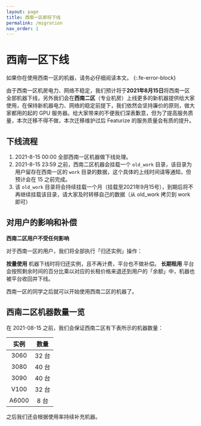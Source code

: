 ```yaml
---
layout: page
title: 西南一区即将下线
permalink: /migration
nav_order: 1
---
```


# 西南一区下线

如果你在使用西南一区的机器，请务必仔细阅读本文。
{:.fe-error-block}

由于西南一区机房电力、网络不稳定，我们预计将于**2021年8月15日**将西南一区全部机器下线，另外我们会在**西南二区**（专业机房）上线更多的新机器提供给大家使用，在保持新机器电力、网络的稳定前提下，我们依然会坚持廉价的原则，做大家都用的起的 GPU 服务器。给大家带来的不便我们深表歉意，但为了提高服务质量，本次迁移不得不做，本次迁移维护过后 Featurize 的服务质量会有质的提升。

## 下线流程

1. 2021-8-15 00:00 全部西南一区机器做下线处理。
2. 2021-8-15 23:59 之前，西南二区机器会挂载一个 `old_work` 目录，该目录为用户留存在西南一区的 `work` 目录的数据，这个具体的上线时间请等通知，但预计会在 15 之前完成。
3. 该 `old_work` 目录将会持续挂载一个月（挂载至2021年9月15号），到期后将不再继续挂载该目录，请大家及时转移自己的数据（从 old_work 拷贝到 work 即可）

## 对用户的影响和补偿

**西南二区用户不受任何影响**

对于西南一区的用户，我们将全部执行「归还实例」操作：

**按量使用** 机器下线时将归还实例，且不再计费，平台也不做补偿。
**长期租用** 平台会按照剩余时间的百分比乘以对应的长租价格来退还到用户的「余额」中，机器也被平台收回并下线。

西南一区的同学之后就可以开始使用西南二区的机器了。

## 西南二区机器数量一览

在 2021-08-15 之前，我们会保证西南二区有下表所示的机器数量：

|   实例        | 数量  |
|:-------------:|:------------------:|
|    3060         |  32 台  |
|    3080         |  40 台  |
|    3090         |  40 台  |
|    V100         |  32 台  |
|    A6000         |  8 台  |

之后我们还会根据使用率持续补充机器。
